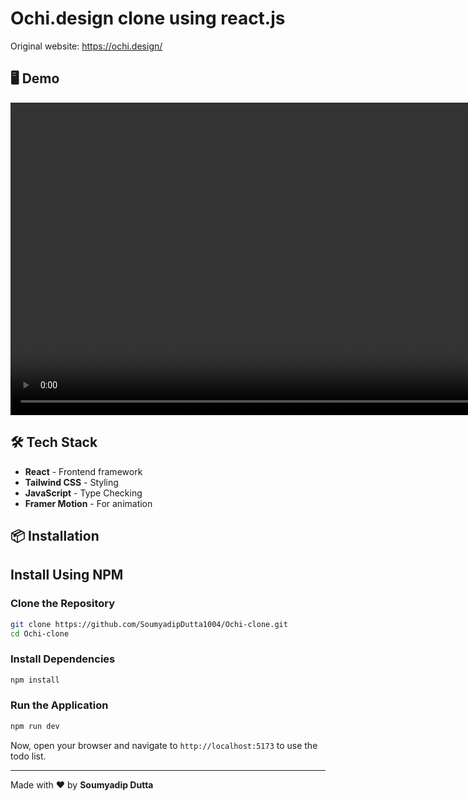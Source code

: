 # Ochi.design clone using react.js

Original website: https://ochi.design/



## 🖥️ Demo
[<video controls autoplay width="1000"/> <source src="public/Ochi.mp4" type="video/mp4">]()


## 🛠️ Tech Stack
- **React** - Frontend framework
- **Tailwind CSS** - Styling
- **JavaScript** - Type Checking
- **Framer Motion** - For animation


## 📦 Installation


## Install Using NPM

### Clone the Repository
```sh
git clone https://github.com/SoumyadipDutta1004/Ochi-clone.git
cd Ochi-clone
```

### Install Dependencies
```sh
npm install
```

### Run the Application
```sh
npm run dev
```

Now, open your browser and navigate to `http://localhost:5173` to use the todo list.

---
Made with ❤️ by **Soumyadip Dutta**

